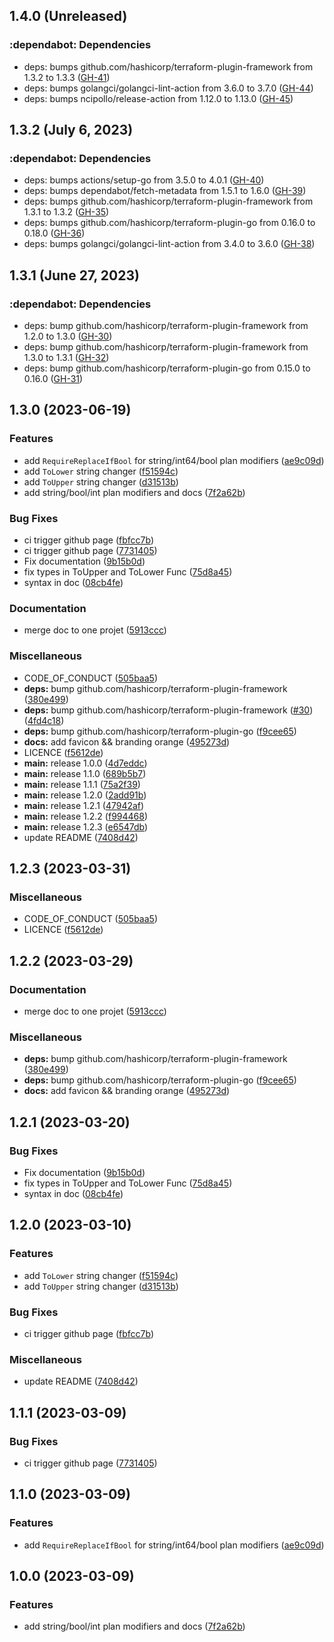 ## 1.4.0 (Unreleased)

### :dependabot: **Dependencies**

* deps: bumps github.com/hashicorp/terraform-plugin-framework from 1.3.2 to 1.3.3 ([GH-41](https://github.com/orange-cloudavenue/terraform-provider-cloudavenue/issues/41))
* deps: bumps golangci/golangci-lint-action from 3.6.0 to 3.7.0 ([GH-44](https://github.com/orange-cloudavenue/terraform-provider-cloudavenue/issues/44))
* deps: bumps ncipollo/release-action from 1.12.0 to 1.13.0 ([GH-45](https://github.com/orange-cloudavenue/terraform-provider-cloudavenue/issues/45))

## 1.3.2 (July  6, 2023)

### :dependabot: **Dependencies**

* deps: bumps actions/setup-go from 3.5.0 to 4.0.1 ([GH-40](https://github.com/orange-cloudavenue/terraform-provider-cloudavenue/issues/40))
* deps: bumps dependabot/fetch-metadata from 1.5.1 to 1.6.0 ([GH-39](https://github.com/orange-cloudavenue/terraform-provider-cloudavenue/issues/39))
* deps: bumps github.com/hashicorp/terraform-plugin-framework from 1.3.1 to 1.3.2 ([GH-35](https://github.com/orange-cloudavenue/terraform-provider-cloudavenue/issues/35))
* deps: bumps github.com/hashicorp/terraform-plugin-go from 0.16.0 to 0.18.0 ([GH-36](https://github.com/orange-cloudavenue/terraform-provider-cloudavenue/issues/36))
* deps: bumps golangci/golangci-lint-action from 3.4.0 to 3.6.0 ([GH-38](https://github.com/orange-cloudavenue/terraform-provider-cloudavenue/issues/38))

## 1.3.1 (June 27, 2023)

### :dependabot: **Dependencies**

* deps: bump github.com/hashicorp/terraform-plugin-framework from 1.2.0 to 1.3.0 ([GH-30](https://github.com/orange-cloudavenue/terraform-provider-cloudavenue/issues/30))
* deps: bump github.com/hashicorp/terraform-plugin-framework from 1.3.0 to 1.3.1 ([GH-32](https://github.com/orange-cloudavenue/terraform-provider-cloudavenue/issues/32))
* deps: bump github.com/hashicorp/terraform-plugin-go from 0.15.0 to 0.16.0 ([GH-31](https://github.com/orange-cloudavenue/terraform-provider-cloudavenue/issues/31))

## 1.3.0 (2023-06-19)

### Features

* add `RequireReplaceIfBool` for string/int64/bool plan modifiers ([ae9c09d](https://github.com/FrangipaneTeam/terraform-plugin-framework-planmodifiers/commit/ae9c09dc7ad542110d7a8f1c34033ed246283f05))
* add `ToLower` string changer ([f51594c](https://github.com/FrangipaneTeam/terraform-plugin-framework-planmodifiers/commit/f51594c372a7101505bf14c74467eaae877f9b6d))
* add `ToUpper` string changer ([d31513b](https://github.com/FrangipaneTeam/terraform-plugin-framework-planmodifiers/commit/d31513b0877ba7b3fdc4cdd2616ebd56889cd605))
* add string/bool/int plan modifiers and docs ([7f2a62b](https://github.com/FrangipaneTeam/terraform-plugin-framework-planmodifiers/commit/7f2a62bdf65e409f16c393e5d9715a149a38a3f2))

### Bug Fixes

* ci trigger github page ([fbfcc7b](https://github.com/FrangipaneTeam/terraform-plugin-framework-planmodifiers/commit/fbfcc7b5b97094c72daf61336a2e8bad709cecce))
* ci trigger github page ([7731405](https://github.com/FrangipaneTeam/terraform-plugin-framework-planmodifiers/commit/77314051f770e1f9686e55b8ca244668693c473b))
* Fix documentation ([9b15b0d](https://github.com/FrangipaneTeam/terraform-plugin-framework-planmodifiers/commit/9b15b0d081fc4273298467b7484ee0c342b43146))
* fix types in ToUpper and ToLower Func ([75d8a45](https://github.com/FrangipaneTeam/terraform-plugin-framework-planmodifiers/commit/75d8a45823b7384e397a000bf027e73a5997d884))
* syntax in doc ([08cb4fe](https://github.com/FrangipaneTeam/terraform-plugin-framework-planmodifiers/commit/08cb4fe793bfcdae344d3fb01200b96c8a23e853))

### Documentation

* merge doc to one projet ([5913ccc](https://github.com/FrangipaneTeam/terraform-plugin-framework-planmodifiers/commit/5913ccc947cd7982f6d4b3dbbc8c842bd2d7f51c))

### Miscellaneous

* CODE_OF_CONDUCT ([505baa5](https://github.com/FrangipaneTeam/terraform-plugin-framework-planmodifiers/commit/505baa54e9cda726cf409d31fc6444c996c630fe))
* **deps:** bump github.com/hashicorp/terraform-plugin-framework ([380e499](https://github.com/FrangipaneTeam/terraform-plugin-framework-planmodifiers/commit/380e49938e47200ac1d13f5626833b249963d70f))
* **deps:** bump github.com/hashicorp/terraform-plugin-framework ([#30](https://github.com/FrangipaneTeam/terraform-plugin-framework-planmodifiers/issues/30)) ([4fd4c18](https://github.com/FrangipaneTeam/terraform-plugin-framework-planmodifiers/commit/4fd4c186fb34ca64c3838279436f938ad0ff853f))
* **deps:** bump github.com/hashicorp/terraform-plugin-go ([f9cee65](https://github.com/FrangipaneTeam/terraform-plugin-framework-planmodifiers/commit/f9cee65dac07040984683c51f8c2ec6983619731))
* **docs:** add favicon && branding orange ([495273d](https://github.com/FrangipaneTeam/terraform-plugin-framework-planmodifiers/commit/495273d6fa36cb2025dcc60b016b09c6b9f1ed09))
* LICENCE ([f5612de](https://github.com/FrangipaneTeam/terraform-plugin-framework-planmodifiers/commit/f5612dea20d4c12e6ce632103fdeb388a0a86928))
* **main:** release 1.0.0 ([4d7eddc](https://github.com/FrangipaneTeam/terraform-plugin-framework-planmodifiers/commit/4d7eddcfb2ec548afe105b6477388372223e8534))
* **main:** release 1.1.0 ([689b5b7](https://github.com/FrangipaneTeam/terraform-plugin-framework-planmodifiers/commit/689b5b71826fac24738796c0d48ec4501e97aa31))
* **main:** release 1.1.1 ([75a2f39](https://github.com/FrangipaneTeam/terraform-plugin-framework-planmodifiers/commit/75a2f39c2d243b51e0ea132d92a1df046904571e))
* **main:** release 1.2.0 ([2add91b](https://github.com/FrangipaneTeam/terraform-plugin-framework-planmodifiers/commit/2add91bebabdaea19509fadbc813713180b9bdf1))
* **main:** release 1.2.1 ([47942af](https://github.com/FrangipaneTeam/terraform-plugin-framework-planmodifiers/commit/47942afdbe015e409695d35ece834c34b010dd90))
* **main:** release 1.2.2 ([f994468](https://github.com/FrangipaneTeam/terraform-plugin-framework-planmodifiers/commit/f994468a0a61e1c4701105dcdeec89f120b73e31))
* **main:** release 1.2.3 ([e6547db](https://github.com/FrangipaneTeam/terraform-plugin-framework-planmodifiers/commit/e6547db7be4859bb5b1e03b15fe2fa34d5de4f2f))
* update README ([7408d42](https://github.com/FrangipaneTeam/terraform-plugin-framework-planmodifiers/commit/7408d42fba7eceb314fb2af76d2742396fd699e2))

## 1.2.3 (2023-03-31)

### Miscellaneous

* CODE_OF_CONDUCT ([505baa5](https://github.com/FrangipaneTeam/terraform-plugin-framework-planmodifiers/commit/505baa54e9cda726cf409d31fc6444c996c630fe))
* LICENCE ([f5612de](https://github.com/FrangipaneTeam/terraform-plugin-framework-planmodifiers/commit/f5612dea20d4c12e6ce632103fdeb388a0a86928))

## 1.2.2 (2023-03-29)

### Documentation

* merge doc to one projet ([5913ccc](https://github.com/FrangipaneTeam/terraform-plugin-framework-planmodifiers/commit/5913ccc947cd7982f6d4b3dbbc8c842bd2d7f51c))

### Miscellaneous

* **deps:** bump github.com/hashicorp/terraform-plugin-framework ([380e499](https://github.com/FrangipaneTeam/terraform-plugin-framework-planmodifiers/commit/380e49938e47200ac1d13f5626833b249963d70f))
* **deps:** bump github.com/hashicorp/terraform-plugin-go ([f9cee65](https://github.com/FrangipaneTeam/terraform-plugin-framework-planmodifiers/commit/f9cee65dac07040984683c51f8c2ec6983619731))
* **docs:** add favicon && branding orange ([495273d](https://github.com/FrangipaneTeam/terraform-plugin-framework-planmodifiers/commit/495273d6fa36cb2025dcc60b016b09c6b9f1ed09))

## 1.2.1 (2023-03-20)

### Bug Fixes

* Fix documentation ([9b15b0d](https://github.com/FrangipaneTeam/terraform-plugin-framework-planmodifiers/commit/9b15b0d081fc4273298467b7484ee0c342b43146))
* fix types in ToUpper and ToLower Func ([75d8a45](https://github.com/FrangipaneTeam/terraform-plugin-framework-planmodifiers/commit/75d8a45823b7384e397a000bf027e73a5997d884))
* syntax in doc ([08cb4fe](https://github.com/FrangipaneTeam/terraform-plugin-framework-planmodifiers/commit/08cb4fe793bfcdae344d3fb01200b96c8a23e853))

## 1.2.0 (2023-03-10)

### Features

* add `ToLower` string changer ([f51594c](https://github.com/FrangipaneTeam/terraform-plugin-framework-planmodifiers/commit/f51594c372a7101505bf14c74467eaae877f9b6d))
* add `ToUpper` string changer ([d31513b](https://github.com/FrangipaneTeam/terraform-plugin-framework-planmodifiers/commit/d31513b0877ba7b3fdc4cdd2616ebd56889cd605))

### Bug Fixes

* ci trigger github page ([fbfcc7b](https://github.com/FrangipaneTeam/terraform-plugin-framework-planmodifiers/commit/fbfcc7b5b97094c72daf61336a2e8bad709cecce))

### Miscellaneous

* update README ([7408d42](https://github.com/FrangipaneTeam/terraform-plugin-framework-planmodifiers/commit/7408d42fba7eceb314fb2af76d2742396fd699e2))

## 1.1.1 (2023-03-09)

### Bug Fixes

* ci trigger github page ([7731405](https://github.com/FrangipaneTeam/terraform-plugin-framework-planmodifiers/commit/77314051f770e1f9686e55b8ca244668693c473b))

## 1.1.0 (2023-03-09)

### Features

* add `RequireReplaceIfBool` for string/int64/bool plan modifiers ([ae9c09d](https://github.com/FrangipaneTeam/terraform-plugin-framework-planmodifiers/commit/ae9c09dc7ad542110d7a8f1c34033ed246283f05))

## 1.0.0 (2023-03-09)

### Features

* add string/bool/int plan modifiers and docs ([7f2a62b](https://github.com/FrangipaneTeam/terraform-plugin-framework-planmodifiers/commit/7f2a62bdf65e409f16c393e5d9715a149a38a3f2))
